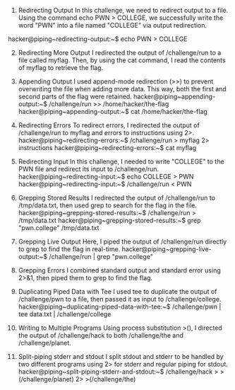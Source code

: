 1. Redirecting Output
In this challenge, we need to redirect output to a file. Using the command echo PWN > COLLEGE, we successfully write the word "PWN" into a file named "COLLEGE" via output redirection.

hacker@piping~redirecting-output:~$ echo PWN > COLLEGE


2. Redirecting More Output
I redirected the output of /challenge/run to a file called myflag. Then, by using the cat command, I read the contents of myflag to retrieve the flag.


3. Appending Output
I used append-mode redirection (>>) to prevent overwriting the file when adding more data. This way, both the first and second parts of the flag were retained.
hacker@piping~appending-output:~$ /challenge/run >> /home/hacker/the-flag
hacker@piping~appending-output:~$ cat /home/hacker/the-flag


4. Redirecting Errors
To redirect errors, I redirected the output of /challenge/run to myflag and errors to instructions using 2>.
hacker@piping~redirecting-errors:~$ /challenge/run > myflag 2> instructions
hacker@piping~redirecting-errors:~$ cat myflag


5. Redirecting Input
In this challenge, I needed to write "COLLEGE" to the PWN file and redirect its input to /challenge/run.
hacker@piping~redirecting-input:~$ echo COLLEGE > PWN
hacker@piping~redirecting-input:~$ /challenge/run < PWN


6. Grepping Stored Results
I redirected the output of /challenge/run to /tmp/data.txt, then used grep to search for the flag in the file.
hacker@piping~grepping-stored-results:~$ /challenge/run > /tmp/data.txt
hacker@piping~grepping-stored-results:~$ grep "pwn.college" /tmp/data.txt


7. Grepping Live Output
Here, I piped the output of /challenge/run directly to grep to find the flag in real-time.
hacker@piping~grepping-live-output:~$ /challenge/run | grep "pwn.college"

8. Grepping Errors
I combined standard output and standard error using 2>&1, then piped them to grep to find the flag.


9. Duplicating Piped Data with Tee
I used tee to duplicate the output of /challenge/pwn to a file, then passed it as input to /challenge/college.
hacker@piping~duplicating-piped-data-with-tee:~$ /challenge/pwn | tee data.txt | /challenge/college

10. Writing to Multiple Programs
Using process substitution >(), I directed the output of /challenge/hack to both /challenge/the and /challenge/planet.

11. Split-piping stderr and stdout
I split stdout and stderr to be handled by two different programs using 2> for stderr and regular piping for stdout.
hacker@piping~split-piping-stderr-and-stdout:~$ /challenge/hack > >(/challenge/planet) 2> >(/challenge/the)


